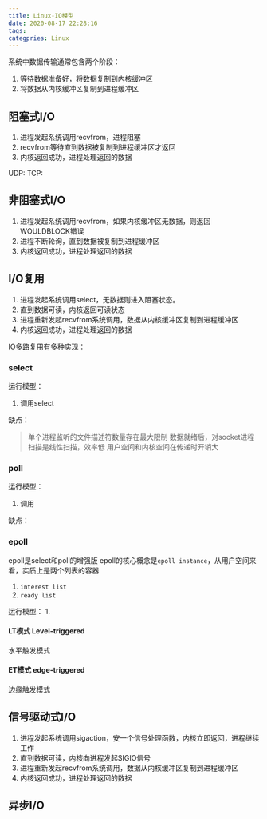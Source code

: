 ```yaml
---
title: Linux-IO模型
date: 2020-08-17 22:28:16
tags:
categpries: Linux
---
```

系统中数据传输通常包含两个阶段：
1. 等待数据准备好，将数据复制到内核缓冲区
2. 将数据从内核缓冲区复制到进程缓冲区

<!-- more -->
## 阻塞式I/O

1. 进程发起系统调用recvfrom，进程阻塞
2. recvfrom等待直到数据被复制到进程缓冲区才返回
3. 内核返回成功，进程处理返回的数据

UDP:
TCP:

## 非阻塞式I/O

1. 进程发起系统调用recvfrom，如果内核缓冲区无数据，则返回WOULDBLOCK错误
2. 进程不断轮询，直到数据被复制到进程缓冲区
3. 内核返回成功，进程处理返回的数据

## I/O复用

1. 进程发起系统调用select，无数据则进入阻塞状态。
2. 直到数据可读，内核返回可读状态
3. 进程重新发起recvfrom系统调用，数据从内核缓冲区复制到进程缓冲区
4. 内核返回成功，进程处理返回的数据

IO多路复用有多种实现：
### select
运行模型：
1. 调用select

缺点：
> 单个进程监听的文件描述符数量存在最大限制
> 数据就绪后，对socket进程扫描是线性扫描，效率低
> 用户空间和内核空间在传递时开销大

### poll
运行模型：
1. 调用

缺点：

### epoll
epoll是select和poll的增强版
epoll的核心概念是`epoll instance`，从用户空间来看，实质上是两个列表的容器
1. `interest list`
2. `ready list`

运行模型：
1. 

#### LT模式 Level-triggered
水平触发模式

#### ET模式 edge-triggered
边缘触发模式


## 信号驱动式I/O

1. 进程发起系统调用sigaction，安一个信号处理函数，内核立即返回，进程继续工作
2. 直到数据可读，内核向进程发起SIGIO信号
3. 进程重新发起recvfrom系统调用，数据从内核缓冲区复制到进程缓冲区
4. 内核返回成功，进程处理返回的数据

## 异步I/O